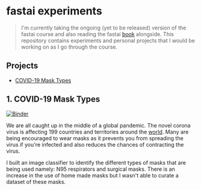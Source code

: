 # fastai experiments
> I'm currently taking the ongoing (yet to be released) version of the fastai course and also reading the fastai [book](https://github.com/fastai/fastbook) alongside. This repository contains experiments and personal projects that I would be working on as I go through the course. 

## Projects

* [COVID-19 Mask Types](#covid-19-masks)


## 1. COVID-19 Mask Types

[![Binder](https://mybinder.org/badge_logo.svg)](https://mybinder.org/v2/gh/asiedubrempong/fastai-experiments/master?filepath=masks.ipynb)

We are all caught up in the middle of a global pandemic. The novel corona virus is affecting 199 countries and territories around the [world](https://www.worldometers.info/coronavirus/#countries). Many are being encouraged to wear masks as it prevents you from spreading the virus if you're infected and also reduces the chances of contracting the virus. 

I built an image classifier to identify the different types of masks that are being used namely: N95 respirators and surgical masks. There is an increase in the use of home made masks but I wasn't able to curate a dataset of these masks.
